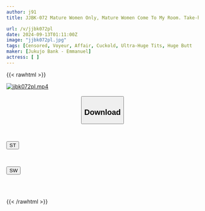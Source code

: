 ```yaml
---
author: j91
title: JJBK-072 Mature Women Only, Mature Women Come To My Room. Take-home Voyeur Footage. Released As An AV. 70. Soft, Soothing, Voluptuous Body. Suzu-san/I Cup/39 Years Old/Big Tits, Big Ass, Sex Monster Wife. Rina-san/H Cup/32 Years Old/Wife With Soft Marshmallow Breasts.

url: /v/jjbk072pl
date: 2024-09-13T01:11:00Z
image: "jjbk072pl.jpg"
tags: [Censored, Voyeur, Affair, Cuckold, Ultra-Huge Tits, Huge Butt	]
maker: [Jukujo Bank - Emmanuel]
actress: [ ]
---
```



{{< rawhtml >}}

<div class="video" data-videoid="o9BK26pBOjHv3V">
    <a href="javascript:;">
        <img src="/v/jjbk072pl/jjbk072pl.jpg" width="WIDTH" height="HEIGHT" alt="jjbk072pl.mp4" loading="lazy">
    </a>
</div>

<script type="text/javascript" src="https://j91.asia/asset/on-demand-st.js"></script>

<br>
  <link rel="stylesheet" href="https://j91.asia/asset/bs5.css">
  
  <center>
  <button class="btn btn-primary" type="button" data-bs-toggle="collapse" data-bs-target=".multi-collapse" aria-expanded="false" aria-controls="multiCollapseExample1 multiCollapseExample2"><h2>Download</h2></button></center>
</p>
<div class="row">
  <div class="col">
    <div class="collapse multi-collapse" id="multiCollapseExample1">
      <div class="card card-body">
	      	      <br>
<div class="buttons">  
<p><a href="/v/jjbk072pl/st.html" target="_blank"><button class="btn-hover color-3"><i class="fa fa-download"></i> ST</button></a></p></div>
    </div>
  </div>
</div>
  <div class="col">
    <div class="collapse multi-collapse" id="multiCollapseExample2">
      <div class="card card-body">
	      <br>
<div class="buttons">
<p><a href="/v/jjbk072pl/sw.html" target="_blank"><button class="btn-hover color-2"><i class="fa fa-download"></i> SW</button></a></p></div>
<br><br>
      </div>
    </div>
  </div>
</div>

{{< /rawhtml >}}